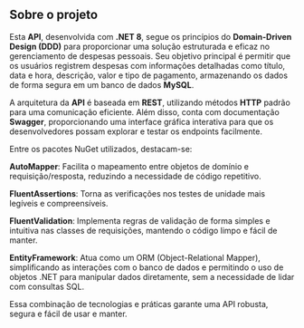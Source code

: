 ## Sobre o projeto

Esta **API**, desenvolvida com **.NET 8**, segue os princípios do **Domain-Driven Design (DDD)** para proporcionar uma solução estruturada e eficaz no gerenciamento de despesas pessoais. Seu objetivo principal é permitir que os usuários registrem despesas com informações detalhadas como título, data e hora, descrição, valor e tipo de pagamento, armazenando os dados de forma segura em um banco de dados **MySQL**.

A arquitetura da **API** é baseada em **REST**, utilizando métodos **HTTP** padrão para uma comunicação eficiente. Além disso, conta com documentação **Swagger**, proporcionando uma interface gráfica interativa para que os desenvolvedores possam explorar e testar os endpoints facilmente.

Entre os pacotes NuGet utilizados, destacam-se:

**AutoMapper**: Facilita o mapeamento entre objetos de domínio e requisição/resposta, reduzindo a necessidade de código repetitivo.

**FluentAssertions**: Torna as verificações nos testes de unidade mais legíveis e compreensíveis.

**FluentValidation**: Implementa regras de validação de forma simples e intuitiva nas classes de requisições, mantendo o código limpo e fácil de manter.

**EntityFramework**: Atua como um ORM (Object-Relational Mapper), simplificando as interações com o banco de dados e permitindo o uso de objetos .NET para manipular dados diretamente, sem a necessidade de lidar com consultas SQL.

Essa combinação de tecnologias e práticas garante uma API robusta, segura e fácil de usar e manter.